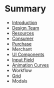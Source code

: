 # Summary

* [Introduction](README.md)
* [Design Team](team-setup.md)
* [Resources](resources.md)
* [Consumer](consumer.md)
* [Purchase](purchase.md)
* Merchant
* [UI Components](component-library.md)
* [Input Field](input-fields.md)
* [Animation Curves](animation-curves.md)
* Workflow
* [Grid](grid.md)
* Modals

